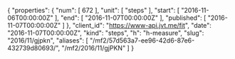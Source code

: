 {
  "properties": {
    "num": [
      672
    ],
    "unit": [
      "steps"
    ],
    "start": [
      "2016-11-06T00:00:00Z"
    ],
    "end": [
      "2016-11-07T00:00:00Z"
    ],
    "published": [
      "2016-11-07T00:00:00Z"
    ]
  },
  "client_id": "https://www-api.jvt.me/fit",
  "date": "2016-11-07T00:00:00Z",
  "kind": "steps",
  "h": "h-measure",
  "slug": "2016/11/gjpkn",
  "aliases": [
    "/mf2/57d563a7-ee96-42d6-87e6-432739d80693/",
    "/mf2/2016/11/gjPKN"
  ]
}
